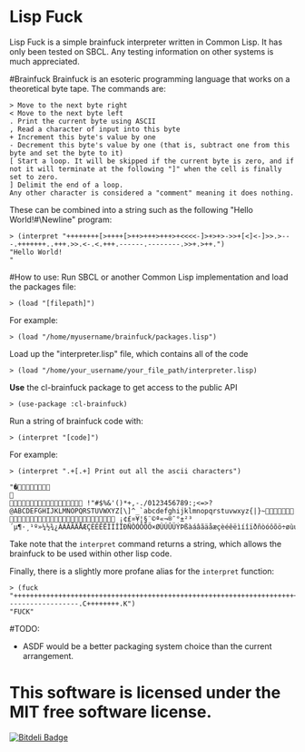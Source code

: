 # Lisp Fuck
Lisp Fuck is a simple brainfuck interpreter written in Common Lisp. It has only been tested on SBCL. Any testing information on other systems is much appreciated.

#Brainfuck
Brainfuck is an esoteric programming language that works on a theoretical byte tape. The commands are:
```
> Move to the next byte right
< Move to the next byte left
. Print the current byte using ASCII
, Read a character of input into this byte
+ Increment this byte's value by one
- Decrement this byte's value by one (that is, subtract one from this byte and set the byte to it)
[ Start a loop. It will be skipped if the current byte is zero, and if not it will terminate at the following "]" when the cell is finally set to zero.
] Delimit the end of a loop. 
Any other character is considered a "comment" meaning it does nothing.
```

These can be combined into a string such as the following "Hello World!#\Newline" program:
```
> (interpret "++++++++[>++++[>++>+++>+++>+<<<<-]>+>+>->>+[<]<-]>>.>---.+++++++..+++.>>.<-.<.+++.------.--------.>>+.>++.")
"Hello World!
"
```
#How to use:
Run SBCL or another Common Lisp implementation and load the packages file:
```
> (load "[filepath]")
```
For example:
```
> (load "/home/myusername/brainfuck/packages.lisp")
```
Load up the "interpreter.lisp" file, which contains all of the code
```
> (load "/home/your_username/your_file_path/interpreter.lisp)
```
**Use** the cl-brainfuck package to get access to the public API
```
> (use-package :cl-brainfuck)
```
Run a string of brainfuck code with:
```
> (interpret "[code]")
```
For example:
```
> (interpret ".+[.+] Print out all the ascii characters")

"�	

 !"#$%&'()*+,-./0123456789:;<=>?@ABCDEFGHIJKLMNOPQRSTUVWXYZ[\]^_`abcdefghijklmnopqrstuvwxyz{|}~ ¡¢£¤¥¦§¨©ª«¬­®¯°±²³´µ¶·¸¹º»¼½¾¿ÀÁÂÃÄÅÆÇÈÉÊËÌÍÎÏÐÑÒÓÔÕÖ×ØÙÚÛÜÝÞßàáâãäåæçèéêëìíîïðñòóôõö÷øùúûüýþÿ"
```
Take note that the `interpret` command returns a string, which allows the brainfuck to be used within other lisp code.

Finally, there is a slightly more profane alias for the `interpret` function:
```
> (fuck "++++++++++++++++++++++++++++++++++++++++++++++++++++++++++++++++++++++.F+++++++++++++++.U------------------.C++++++++.K")
"FUCK"
```
#TODO:
 - ASDF would be a better packaging system choice than the current arrangement.
 
This software is licensed under the MIT free software license.
===============


[![Bitdeli Badge](https://d2weczhvl823v0.cloudfront.net/equwal/lispfuck/trend.png)](https://bitdeli.com/free "Bitdeli Badge")

